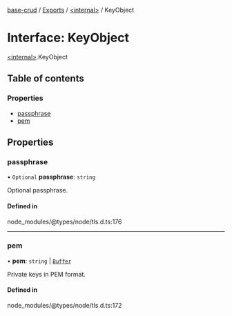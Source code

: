 [base-crud](../README.md) / [Exports](../modules.md) / [\<internal\>](../modules/internal_.md) / KeyObject

# Interface: KeyObject

[\<internal\>](../modules/internal_.md).KeyObject

## Table of contents

### Properties

- [passphrase](internal_.KeyObject-1.md#passphrase)
- [pem](internal_.KeyObject-1.md#pem)

## Properties

### passphrase

• `Optional` **passphrase**: `string`

Optional passphrase.

#### Defined in

node_modules/@types/node/tls.d.ts:176

___

### pem

• **pem**: `string` \| [`Buffer`](internal_.Buffer.md)

Private keys in PEM format.

#### Defined in

node_modules/@types/node/tls.d.ts:172
